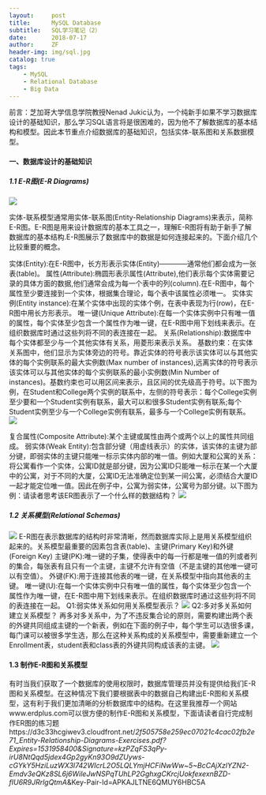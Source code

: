 ```yaml
---
layout:     post
title:      MySQL Database
subtitle:   SQL学习笔记（2）
date:       2018-07-17
author:     ZF
header-img: img/sql.jpg
catalog: true
tags:
    - MySQL
    - Relational Database
    - Big Data
--- 
```


前言：芝加哥大学信息学院教授Nenad Jukic认为，一个纯新手如果不学习数据库设计的基础知识，那么学习SQL语言将是很困难的，因为他不了解数据库的基本结构和模型。因此本节重点介绍数据库的基础知识，包括实体-联系图和关系数据模型。

#### 一、数据库设计的基础知识

##### 1.1 E-R图(E-R Diagrams)
![](http://m.qpic.cn/psb?/V12j1VvP2SOs2p/0Gp8qPQOPKNYcBMB1ujN*kpM3ah6cSAlQGU4jou4mik!/b/dDIBAAAAAAAA&bo=LAU4BAAAAAARByU!&rf=viewer_4)

实体-联系模型通常用实体-联系图(Entity-Relationship Diagrams)来表示，简称E-R图。E-R图是用来设计数据库的基本工具之一，理解E-R图将有助于新手了解数据库的基本结构.E-R图展示了数据库中的数据是如何连接起来的。下面介绍几个比较重要的概念。

实体(Entity):在E-R图中，长方形表示实体(Entity)————通常他们都会成为一张表(table)。
属性(Attribute):椭圆形表示属性(Attribute),他们表示每个实体需要记录的具体方面的数据,他们通常会成为每一个表中的列(column).在E-R图中，每个属性至少要连接到一个实体，根据集合理论，每个表中该属性必须唯一。
实体实例(Entity instance):在某个实体中出现的实体个例，在表中表现为行(row)，在E-R图中用长方形表示。
唯一键(Unique Attribute):在每一个实体实例中只有唯一值的属性，每个实体至少包含一个属性作为唯一键，在E-R图中用下划线来表示。在组织数据库时通过这些列将不同的表连接在一起。
关系(Relationship):数据库中每个实体都至少与一个其他实体有关系，用菱形来表示关系。
基数约束：在实体关系图中，他们显示为实体旁边的符号。靠近实体的符号表示该实体可以与其他实体的每个实例联系的最大实例数(Max number of instances),远离实体的符号表示该实体可以与其他实体的每个实例联系的最小实例数(Min Number of instances)。基数约束也可以用区间来表示，且区间的优先级高于符号。以下图为例，在Student和College两个实例的联系中，左侧的符号表示：每个College实例至少要和一个Student实例有联系，最大可以和很多Student实例有联系;每个Student实例至少与一个College实例有联系，最多与一个College实例有联系。
![](http://m.qpic.cn/psb?/V12j1VvP2SOs2p/AbCQa.lBby5SRaPvR6qK3D4*Zi8Qcz5*AEilf2OmXrc!/b/dFcAAAAAAAAA&bo=lwQ4BAAAAAARB58!&rf=viewer_4)

复合属性(Composite Attribute):某个主键或属性由两个或两个以上的属性共同组成。
弱实体(Weak Entity):包含部分键（用虚线表示）的实体，该实体的主键为部分键，即弱实体的主键只能唯一标示实体内部的唯一值。例如大厦和公寓的关系：将公寓看作一个实体，公寓ID就是部分键，因为公寓ID只能唯一标示在某一个大厦中的公寓，对于不同的大厦，公寓ID无法准确定位到某一间公寓，必须结合大厦ID一起才能定位唯一值。因此在例子中，公寓为弱实体，公寓号为部分键。以下图为例：请读者思考该ER图表示了一个什么样的数据结构？
![](http://m.qpic.cn/psb?/V12j1VvP2SOs2p/JnqdJ4lg.PBZYKfUfToFYT9gFK6f0c8diJCc*u7vhvI!/b/dEcBAAAAAAAA&bo=DgX2AQAAAAARB8w!&rf=viewer_4)




##### 1.2 关系模型(Relational Schemas)
![](http://m.qpic.cn/psb?/V12j1VvP2SOs2p/nnqlN4.2UsVRG.eMbN0ehaBzMLkZxnM4HgAwHZb.sto!/b/dEMBAAAAAAAA&bo=Ywc4BAAAAAARF3g!&rf=viewer_4)
E-R图在表示数据库的结构时非常清晰，然而数据库实际上是用关系模型组织起来的。关系模型最重要的因素包含表(table)、主键(Primary Key)和外键(Foreign Key)
主键(PK):唯一键的子集，使得表中的每一行都是唯一值的列或者列的集合，每张表有且只有一个主键，主键不允许有空值（不是主键的其他唯一键可以有空值）。
外键(FK):用于连接其他表的唯一键，在关系模型中指向其他表的主键。
唯一键(U):在每一个实体实例中只有唯一值的属性，每个实体至少包含一个属性作为唯一键，在E-R图中用下划线来表示。在组织数据库时通过这些列将不同的表连接在一起。
Q1:弱实体关系如何用关系模型表示？
![](http://m.qpic.cn/psb?/V12j1VvP4HjkJF/4ebKZlNtBNYp5ywfZzHYKLrEHZRh7s*XqJY5N.JnhCA!/b/dDMBAAAAAAAA&bo=AAVGAwAAAAARB3A!&rf=viewer_4)
Q2:多对多关系如何建立关系模型？
再多对多关系中，为了不违反集合论的原则，需要构建出两个表的外键共同组成主键的一个新表，例如在下面的例子中，每个学生可以选很多课，每门课可以被很多学生选，那么在这种关系构成的关系模型中，需要重新建立一个Enrollment表，student表和class表的外键共同构成该表的主键。
![](http://m.qpic.cn/psb?/V12j1VvP4HjkJF/QFLi5tSx.RLazfdTG0URS4yrfzruhGzI1fu06lA1Qoc!/b/dC8BAAAAAAAA&bo=ngTGAgAAAAARB24!&rf=viewer_4)



#### 1.3 制作E-R图和关系模型

有时当我们获取了一个数据库的使用权限时，数据库管理员并没有提供给我们E-R图和关系模型。在这种情况下我们要根据表中的数据自己构建出E-R图和关系模型，这有利于我们更加清晰的分析数据库中的结构。在这里我推荐一个网站www.erdplus.com可以很方便的制作E-R图和关系模型，下面请读者自行完成制作ER图的练习题https://d3c33hcgiwev3.cloudfront.net/_2f505758e259ec07021c4cac02fb2e71_Entity-Relationship-Diagrams-Exercises.pdf?Expires=1531958400&Signature=kzPZqFS3qPy-irU8NtQqd5jdex4Gp2gyKn93O9dZUyws-cGYkY5HziLuzWX3l742WIcrL2O5LQLYmjHCFiNwWw~5~BcCAjXzlYZN2-Emdv3eQKz8SL6j6WileJwNSPqTUhLP2GghxgCKrcjUokfexexnBZD-fIU6R9JRrlgQtmA_&Key-Pair-Id=APKAJLTNE6QMUY6HBC5A
